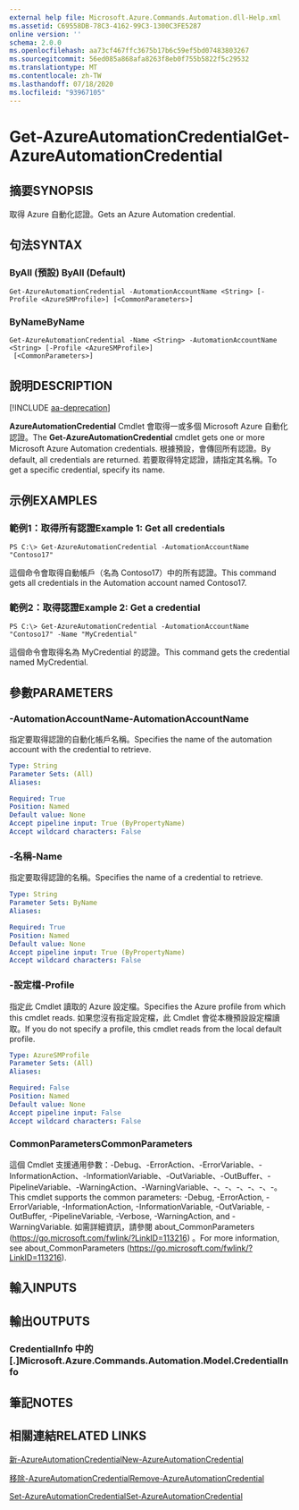 ```yaml
---
external help file: Microsoft.Azure.Commands.Automation.dll-Help.xml
ms.assetid: C69558DB-78C3-4162-99C3-1300C3FE5287
online version: ''
schema: 2.0.0
ms.openlocfilehash: aa73cf467ffc3675b17b6c59ef5bd07483803267
ms.sourcegitcommit: 56ed085a868afa8263f8eb0f755b5822f5c29532
ms.translationtype: MT
ms.contentlocale: zh-TW
ms.lasthandoff: 07/18/2020
ms.locfileid: "93967105"
---
```

# <span data-ttu-id="8b63f-101">Get-AzureAutomationCredential</span><span class="sxs-lookup"><span data-stu-id="8b63f-101">Get-AzureAutomationCredential</span></span>

## <span data-ttu-id="8b63f-102">摘要</span><span class="sxs-lookup"><span data-stu-id="8b63f-102">SYNOPSIS</span></span>

<span data-ttu-id="8b63f-103">取得 Azure 自動化認證。</span><span class="sxs-lookup"><span data-stu-id="8b63f-103">Gets an Azure Automation credential.</span></span>

## <span data-ttu-id="8b63f-104">句法</span><span class="sxs-lookup"><span data-stu-id="8b63f-104">SYNTAX</span></span>

### <span data-ttu-id="8b63f-105">ByAll (預設) </span><span class="sxs-lookup"><span data-stu-id="8b63f-105">ByAll (Default)</span></span>
```
Get-AzureAutomationCredential -AutomationAccountName <String> [-Profile <AzureSMProfile>] [<CommonParameters>]
```

### <span data-ttu-id="8b63f-106">ByName</span><span class="sxs-lookup"><span data-stu-id="8b63f-106">ByName</span></span>
```
Get-AzureAutomationCredential -Name <String> -AutomationAccountName <String> [-Profile <AzureSMProfile>]
 [<CommonParameters>]
```

## <span data-ttu-id="8b63f-107">說明</span><span class="sxs-lookup"><span data-stu-id="8b63f-107">DESCRIPTION</span></span>

[!INCLUDE [aa-deprecation](../include/aa-deprecation.md)]

<span data-ttu-id="8b63f-108">**AzureAutomationCredential** Cmdlet 會取得一或多個 Microsoft Azure 自動化認證。</span><span class="sxs-lookup"><span data-stu-id="8b63f-108">The **Get-AzureAutomationCredential** cmdlet gets one or more Microsoft Azure Automation credentials.</span></span>
<span data-ttu-id="8b63f-109">根據預設，會傳回所有認證。</span><span class="sxs-lookup"><span data-stu-id="8b63f-109">By default, all credentials are returned.</span></span>
<span data-ttu-id="8b63f-110">若要取得特定認證，請指定其名稱。</span><span class="sxs-lookup"><span data-stu-id="8b63f-110">To get a specific credential, specify its name.</span></span>

## <span data-ttu-id="8b63f-111">示例</span><span class="sxs-lookup"><span data-stu-id="8b63f-111">EXAMPLES</span></span>

### <span data-ttu-id="8b63f-112">範例1：取得所有認證</span><span class="sxs-lookup"><span data-stu-id="8b63f-112">Example 1: Get all credentials</span></span>
```
PS C:\> Get-AzureAutomationCredential -AutomationAccountName "Contoso17"
```

<span data-ttu-id="8b63f-113">這個命令會取得自動帳戶（名為 Contoso17）中的所有認證。</span><span class="sxs-lookup"><span data-stu-id="8b63f-113">This command gets all credentials in the Automation account named Contoso17.</span></span>

### <span data-ttu-id="8b63f-114">範例2：取得認證</span><span class="sxs-lookup"><span data-stu-id="8b63f-114">Example 2: Get a credential</span></span>
```
PS C:\> Get-AzureAutomationCredential -AutomationAccountName "Contoso17" -Name "MyCredential"
```

<span data-ttu-id="8b63f-115">這個命令會取得名為 MyCredential 的認證。</span><span class="sxs-lookup"><span data-stu-id="8b63f-115">This command gets the credential named MyCredential.</span></span>

## <span data-ttu-id="8b63f-116">參數</span><span class="sxs-lookup"><span data-stu-id="8b63f-116">PARAMETERS</span></span>

### <span data-ttu-id="8b63f-117">-AutomationAccountName</span><span class="sxs-lookup"><span data-stu-id="8b63f-117">-AutomationAccountName</span></span>
<span data-ttu-id="8b63f-118">指定要取得認證的自動化帳戶名稱。</span><span class="sxs-lookup"><span data-stu-id="8b63f-118">Specifies the name of the automation account with the credential to retrieve.</span></span>

```yaml
Type: String
Parameter Sets: (All)
Aliases: 

Required: True
Position: Named
Default value: None
Accept pipeline input: True (ByPropertyName)
Accept wildcard characters: False
```

### <span data-ttu-id="8b63f-119">-名稱</span><span class="sxs-lookup"><span data-stu-id="8b63f-119">-Name</span></span>
<span data-ttu-id="8b63f-120">指定要取得認證的名稱。</span><span class="sxs-lookup"><span data-stu-id="8b63f-120">Specifies the name of a credential to retrieve.</span></span>

```yaml
Type: String
Parameter Sets: ByName
Aliases: 

Required: True
Position: Named
Default value: None
Accept pipeline input: True (ByPropertyName)
Accept wildcard characters: False
```

### <span data-ttu-id="8b63f-121">-設定檔</span><span class="sxs-lookup"><span data-stu-id="8b63f-121">-Profile</span></span>
<span data-ttu-id="8b63f-122">指定此 Cmdlet 讀取的 Azure 設定檔。</span><span class="sxs-lookup"><span data-stu-id="8b63f-122">Specifies the Azure profile from which this cmdlet reads.</span></span>
<span data-ttu-id="8b63f-123">如果您沒有指定設定檔，此 Cmdlet 會從本機預設設定檔讀取。</span><span class="sxs-lookup"><span data-stu-id="8b63f-123">If you do not specify a profile, this cmdlet reads from the local default profile.</span></span>

```yaml
Type: AzureSMProfile
Parameter Sets: (All)
Aliases: 

Required: False
Position: Named
Default value: None
Accept pipeline input: False
Accept wildcard characters: False
```

### <span data-ttu-id="8b63f-124">CommonParameters</span><span class="sxs-lookup"><span data-stu-id="8b63f-124">CommonParameters</span></span>
<span data-ttu-id="8b63f-125">這個 Cmdlet 支援通用參數：-Debug、-ErrorAction、-ErrorVariable、-InformationAction、-InformationVariable、-OutVariable、-OutBuffer、-PipelineVariable、-WarningAction、-WarningVariable、-、-、-、-、-、-。</span><span class="sxs-lookup"><span data-stu-id="8b63f-125">This cmdlet supports the common parameters: -Debug, -ErrorAction, -ErrorVariable, -InformationAction, -InformationVariable, -OutVariable, -OutBuffer, -PipelineVariable, -Verbose, -WarningAction, and -WarningVariable.</span></span> <span data-ttu-id="8b63f-126">如需詳細資訊，請參閱 about_CommonParameters (https://go.microsoft.com/fwlink/?LinkID=113216) 。</span><span class="sxs-lookup"><span data-stu-id="8b63f-126">For more information, see about_CommonParameters (https://go.microsoft.com/fwlink/?LinkID=113216).</span></span>

## <span data-ttu-id="8b63f-127">輸入</span><span class="sxs-lookup"><span data-stu-id="8b63f-127">INPUTS</span></span>

## <span data-ttu-id="8b63f-128">輸出</span><span class="sxs-lookup"><span data-stu-id="8b63f-128">OUTPUTS</span></span>

### <span data-ttu-id="8b63f-129">CredentialInfo 中的 [.]</span><span class="sxs-lookup"><span data-stu-id="8b63f-129">Microsoft.Azure.Commands.Automation.Model.CredentialInfo</span></span>

## <span data-ttu-id="8b63f-130">筆記</span><span class="sxs-lookup"><span data-stu-id="8b63f-130">NOTES</span></span>

## <span data-ttu-id="8b63f-131">相關連結</span><span class="sxs-lookup"><span data-stu-id="8b63f-131">RELATED LINKS</span></span>

[<span data-ttu-id="8b63f-132">新-AzureAutomationCredential</span><span class="sxs-lookup"><span data-stu-id="8b63f-132">New-AzureAutomationCredential</span></span>](./New-AzureAutomationCredential.md)

[<span data-ttu-id="8b63f-133">移除-AzureAutomationCredential</span><span class="sxs-lookup"><span data-stu-id="8b63f-133">Remove-AzureAutomationCredential</span></span>](./Remove-AzureAutomationCredential.md)

[<span data-ttu-id="8b63f-134">Set-AzureAutomationCredential</span><span class="sxs-lookup"><span data-stu-id="8b63f-134">Set-AzureAutomationCredential</span></span>](./Set-AzureAutomationCredential.md)



